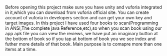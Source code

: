 Before opening this project make sure you have unity and vuforia integrated in it,which you can download from vuforia official site.
You can create account of vuforia in developers section and can get your own key and target images.
In this project I have used four books to scan(Programming in ANSI,The complete java Reference,etc),so when you scan book using our app apk file you can view the reviews, we have put an imaginary button at the bottom of book so if you tap at bottom of book you we see index and futher more details of that book.
Main purpose is to comapre more than one items at a time.

